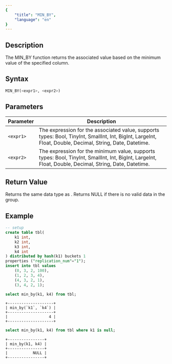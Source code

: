 ```yaml
---
{
    "title": "MIN_BY",
    "language": "en"
}
---
```



## Description

The MIN_BY function returns the associated value based on the minimum value of the specified column.

## Syntax

```sql
MIN_BY(<expr1>, <expr2>)
```

## Parameters

| Parameter | Description |
| -- | -- |
| `<expr1>` | The expression for the associated value, supports types: Bool, TinyInt, SmallInt, Int, BigInt, LargeInt, Float, Double, Decimal, String, Date, Datetime. |
| `<expr2>` | The expression for the minimum value, supports types: Bool, TinyInt, SmallInt, Int, BigInt, LargeInt, Float, Double, Decimal, String, Date, Datetime. |

## Return Value

Returns the same data type as <expr1>.
Returns NULL if there is no valid data in the group.

## Example

```sql
-- setup
create table tbl(
    k1 int,
    k2 int,
    k3 int,
    k4 int
) distributed by hash(k1) buckets 1
properties ("replication_num"="1");
insert into tbl values
    (0, 3, 2, 100),
    (1, 2, 3, 4),
    (4, 3, 2, 1),
    (3, 4, 2, 1);
```

```sql
select min_by(k1, k4) from tbl;
```

```text
+--------------------+
| min_by(`k1`, `k4`) |
+--------------------+
|                  4 |
+--------------------+ 
```

```sql
select min_by(k1, k4) from tbl where k1 is null;
```

```text
+----------------+
| min_by(k1, k4) |
+----------------+
|           NULL |
+----------------+
```

